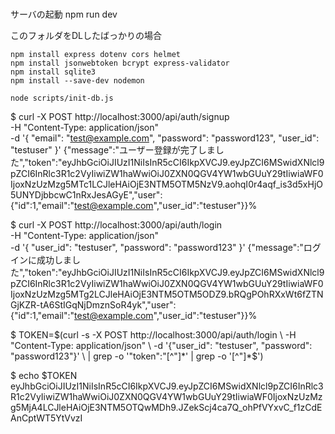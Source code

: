 #

サーバの起動
npm run dev

このフォルダをDLしたばっかりの場合

```
npm install express dotenv cors helmet
npm install jsonwebtoken bcrypt express-validator
npm install sqlite3
npm install --save-dev nodemon

node scripts/init-db.js
```


$ curl -X POST http://localhost:3000/api/auth/signup \
  -H "Content-Type: application/json" \
  -d '{
    "email": "test@example.com",
    "password": "password123",
    "user_id": "testuser"
  }'
{"message":"ユーザー登録が完了しました","token":"eyJhbGciOiJIUzI1NiIsInR5cCI6IkpXVCJ9.eyJpZCI6MSwidXNlcl9pZCI6InRlc3R1c2VyIiwiZW1haWwiOiJ0ZXN0QGV4YW1wbGUuY29tIiwiaWF0IjoxNzUzMzg5MTc1LCJleHAiOjE3NTM5OTM5NzV9.aohqI0r4aqf_is3d5xHjO5UNYDjbbcwC1nRxJesAGyE","user":{"id":1,"email":"test@example.com","user_id":"testuser"}}%


$ curl -X POST http://localhost:3000/api/auth/login \
  -H "Content-Type: application/json" \
  -d '{
    "user_id": "testuser",
    "password": "password123"
  }'
{"message":"ログインに成功しました","token":"eyJhbGciOiJIUzI1NiIsInR5cCI6IkpXVCJ9.eyJpZCI6MSwidXNlcl9pZCI6InRlc3R1c2VyIiwiZW1haWwiOiJ0ZXN0QGV4YW1wbGUuY29tIiwiaWF0IjoxNzUzMzg5MTg2LCJleHAiOjE3NTM5OTM5ODZ9.bRQgPOhRXxWt6fZTNGjKZR-tA6StIGqNjDmznSoR4yk","user":{"id":1,"email":"test@example.com","user_id":"testuser"}}%


$ TOKEN=$(curl -s -X POST http://localhost:3000/api/auth/login \
  -H "Content-Type: application/json" \
  -d '{"user_id": "testuser", "password": "password123"}' \
  | grep -o '"token":"[^"]*' | grep -o '[^"]*$')


$ echo $TOKEN
eyJhbGciOiJIUzI1NiIsInR5cCI6IkpXVCJ9.eyJpZCI6MSwidXNlcl9pZCI6InRlc3R1c2VyIiwiZW1haWwiOiJ0ZXN0QGV4YW1wbGUuY29tIiwiaWF0IjoxNzUzMzg5MjA4LCJleHAiOjE3NTM5OTQwMDh9.JZekScj4ca7Q_ohPfVYxvC_f1zCdEAnCptWT5YtVvzI